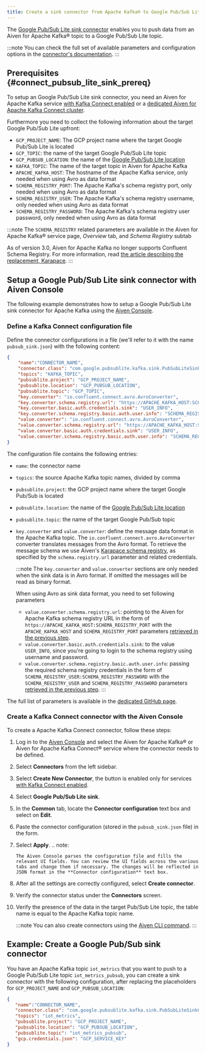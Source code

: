 ```yaml
---
title: Create a sink connector from Apache Kafka® to Google Pub/Sub Lite
---
```


The [Google Pub/Sub Lite sink
connector](https://github.com/googleapis/java-pubsub-group-kafka-connector)
enables you to push data from an Aiven for Apache Kafka® topic to a
Google Pub/Sub Lite topic.

:::note
You can check the full set of available parameters and configuration
options in the [connector's
documentation](https://github.com/googleapis/java-pubsub-group-kafka-connector).
:::

## Prerequisites {#connect_pubsub_lite_sink_prereq}

To setup an Google Pub/Sub Lite sink connector, you need an Aiven for
Apache Kafka service
[with Kafka Connect enabled](enable-connect) or a
[dedicated Aiven for Apache Kafka Connect cluster](/docs/products/kafka/kafka-connect/get-started#apache_kafka_connect_dedicated_cluster).

Furthermore you need to collect the following information about the
target Google Pub/Sub Lite upfront:

-   `GCP_PROJECT_NAME`: The GCP project name where the target Google
    Pub/Sub Lite is located
-   `GCP_TOPIC`: the name of the target Google Pub/Sub Lite topic
-   `GCP_PUBSUB_LOCATION`: the name of the [Google Pub/Sub Lite
    location](https://cloud.google.com/pubsub/lite/docs/locations)
-   `KAFKA_TOPIC`: The name of the target topic in Aiven for Apache
    Kafka
-   `APACHE_KAFKA_HOST`: The hostname of the Apache Kafka service, only
    needed when using Avro as data format
-   `SCHEMA_REGISTRY_PORT`: The Apache Kafka's schema registry port,
    only needed when using Avro as data format
-   `SCHEMA_REGISTRY_USER`: The Apache Kafka's schema registry
    username, only needed when using Avro as data format
-   `SCHEMA_REGISTRY_PASSWORD`: The Apache Kafka's schema registry user
    password, only needed when using Avro as data format

:::note
The `SCHEMA_REGISTRY` related parameters are available in the Aiven for
Apache Kafka® service page, *Overview* tab, and *Schema Registry* subtab

As of version 3.0, Aiven for Apache Kafka no longer supports Confluent
Schema Registry. For more information, read [the article describing the
replacement, Karapace](https://aiven.io/docs/products/kafka/karapace).
:::

## Setup a Google Pub/Sub Lite sink connector with Aiven Console

The following example demonstrates how to setup a Google Pub/Sub Lite
sink connector for Apache Kafka using the [Aiven
Console](https://console.aiven.io/).

### Define a Kafka Connect configuration file

Define the connector configurations in a file (we'll refer to it with
the name `pubsub_sink.json`) with the following content:

``` json
{
    "name":"CONNECTOR_NAME",
    "connector.class": "com.google.pubsublite.kafka.sink.PubSubLiteSinkConnector",
    "topics": "KAFKA_TOPIC",
    "pubsublite.project": "GCP_PROJECT_NAME",
    "pubsublite.location": "GCP_PUBSUB_LOCATION",
    "pubsublite.topic": "GCP_TOPIC",
    "key.converter": "io.confluent.connect.avro.AvroConverter",
    "key.converter.schema.registry.url": "https://APACHE_KAFKA_HOST:SCHEMA_REGISTRY_PORT",
    "key.converter.basic.auth.credentials.sink": "USER_INFO",
    "key.converter.schema.registry.basic.auth.user.info": "SCHEMA_REGISTRY_USER:SCHEMA_REGISTRY_PASSWORD",
    "value.converter": "io.confluent.connect.avro.AvroConverter",
    "value.converter.schema.registry.url": "https://APACHE_KAFKA_HOST:SCHEMA_REGISTRY_PORT",
    "value.converter.basic.auth.credentials.sink": "USER_INFO",
    "value.converter.schema.registry.basic.auth.user.info": "SCHEMA_REGISTRY_USER:SCHEMA_REGISTRY_PASSWORD"
}
```

The configuration file contains the following entries:

-   `name`: the connector name

-   `topics`: the source Apache Kafka topic names, divided by comma

-   `pubsublite.project`: the GCP project name where the target Google
    Pub/Sub is located

-   `pubsublite.location`: the name of the [Google Pub/Sub Lite
    location](https://cloud.google.com/pubsub/lite/docs/locations)

-   `pubsublite.topic`: the name of the target Google Pub/Sub topic

-   `key.converter` and `value.converter`: define the message data
    format in the Apache Kafka topic. The
    `io.confluent.connect.avro.AvroConverter` converter translates
    messages from the Avro format. To retrieve the message schema we use
    Aiven's [Karapace schema
    registry](https://github.com/aiven/karapace), as specified by the
    `schema.registry.url` parameter and related credentials.

    :::note
    The `key.converter` and `value.converter` sections are only needed
    when the sink data is in Avro format. If omitted the messages will
    be read as binary format.

    When using Avro as sink data format, you need to set following
    parameters

    -   `value.converter.schema.registry.url`: pointing to the Aiven for
        Apache Kafka schema registry URL in the form of
        `https://APACHE_KAFKA_HOST:SCHEMA_REGISTRY_PORT` with the
        `APACHE_KAFKA_HOST` and `SCHEMA_REGISTRY_PORT` parameters
        [retrieved in the previous step](/docs/products/kafka/kafka-connect/howto/gcp-pubsub-lite-sink#connect_pubsub_lite_sink_prereq).
    -   `value.converter.basic.auth.credentials.sink`: to the value
        `USER_INFO`, since you're going to login to the schema registry
        using username and password.
    -   `value.converter.schema.registry.basic.auth.user.info`: passing
        the required schema registry credentials in the form of
        `SCHEMA_REGISTRY_USER:SCHEMA_REGISTRY_PASSWORD` with the
        `SCHEMA_REGISTRY_USER` and `SCHEMA_REGISTRY_PASSWORD` parameters
        [retrieved in the previous step](/docs/products/kafka/kafka-connect/howto/gcp-pubsub-lite-sink#connect_pubsub_lite_sink_prereq).
    :::

The full list of parameters is available in the [dedicated GitHub
page](https://github.com/googleapis/java-pubsub-group-kafka-connector/).

### Create a Kafka Connect connector with the Aiven Console

To create a Apache Kafka Connect connector, follow these steps:

1.  Log in to the [Aiven Console](https://console.aiven.io/) and select
    the Aiven for Apache Kafka® or Aiven for Apache Kafka Connect®
    service where the connector needs to be defined.

2.  Select **Connectors** from the left sidebar.

3.  Select **Create New Connector**, the button is enabled only for
    services
    [with Kafka Connect enabled](enable-connect).

4.  Select **Google Pub/Sub Lite sink**.

5.  In the **Common** tab, locate the **Connector configuration** text
    box and select on **Edit**.

6.  Paste the connector configuration (stored in the `pubsub_sink.json`
    file) in the form.

7.  Select **Apply**. .. note:

        The Aiven Console parses the configuration file and fills the relevant UI fields. You can review the UI fields across the various tabs and change them if necessary. The changes will be reflected in JSON format in the **Connector configuration** text box.

8.  After all the settings are correctly configured, select **Create
    connector**.

9.  Verify the connector status under the **Connectors** screen.

10. Verify the presence of the data in the target Pub/Sub Lite topic,
    the table name is equal to the Apache Kafka topic name.

    :::note
    You can also create connectors using the
    [Aiven CLI command](/docs/tools/cli/service/connector#avn_service_connector_create).
    :::

## Example: Create a Google Pub/Sub sink connector

You have an Apache Kafka topic `iot_metrics` that you want to push to a
Google Pub/Sub Lite topic `iot_metrics_pubsub`, you can create a sink
connector with the following configuration, after replacing the
placeholders for `GCP_PROJECT_NAME` and `GCP_PUBSUB_LOCATION`:

``` json
{
   "name":"CONNECTOR_NAME",
   "connector.class": "com.google.pubsublite.kafka.sink.PubSubLiteSinkConnector",
   "topics": "iot_metrics",
   "pubsublite.project": "GCP_PROJECT_NAME",
   "pubsublite.location": "GCP_PUBSUB_LOCATION",
   "pubsublite.topic": "iot_metrics_pubsub",
   "gcp.credentials.json": "GCP_SERVICE_KEY"
}
```
